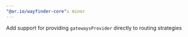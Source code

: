 ```yaml
---
"@ar.io/wayfinder-core": minor
---
```


Add support for providing `gatewaysProvider` directly to routing strategies
